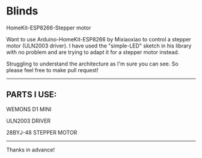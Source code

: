 # Blinds
HomeKit-ESP8266-Stepper motor

Want to use Arduino-HomeKit-ESP8266 by Mixiaoxiao to control a stepper motor (ULN2003 driver).
I have used the "simple-LED" sketch in his library with no problem and are trying to adapt it for a stepper motor instead.

Struggling to understand the architecture as I'm sure you can see. 
So please feel free to make pull request! 

------------------------
PARTS I USE:
------------------------

WEMONS D1 MINI

ULN2003 DRIVER

28BYJ-48 STEPPER MOTOR

------------------------

Thanks in advance!
